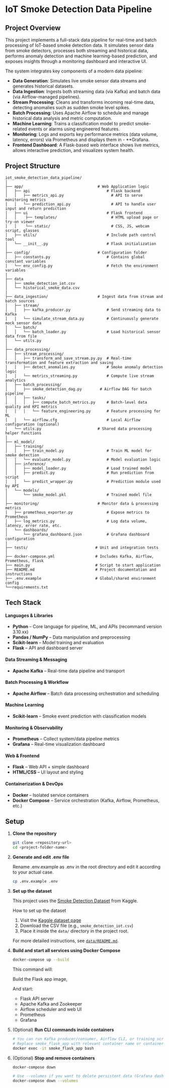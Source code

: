 # IoT Smoke Detection Data Pipeline
##  Project Overview
This project implements a full-stack data pipeline for real-time and batch processing of IoT-based smoke detection data. It simulates sensor data from smoke detectors, processes both streaming and historical data, performs anomaly detection and machine learning-based prediction, and exposes insights through a monitoring dashboard and interactive UI.

The system integrates key components of a modern data pipeline:
- **Data Generation**: Simulates live smoke sensor data streams and generates historical datasets.
- **Data Ingestion**: Ingests both streaming data (via Kafka) and batch data (via Airflow-managed pipelines).
- **Stream Processing**: Cleans and transforms incoming real-time data, detecting anomalies such as sudden smoke level spikes.
- **Batch Processing**: Uses Apache Airflow to schedule and manage historical data analysis and metric computation.
- **Machine Learning**: Trains a classification model to predict smoke-related events or alarms using engineered features.
- **Monitoring**: Logs and exports key performance metrics (data volume, latency, errors) via Prometheus and displays them in - **Grafana.
- **Frontend Dashboard**: A Flask-based web interface shows live metrics, allows interactive prediction, and visualizes system health.

## Project Structure
```text
iot_smoke_detection_data_pipeline/
│
├── app/                                 # Web Application logic
│   ├── api                                  # Flask backend 
│   │   ├── metrics_api.py                     # API to serve monitoring metrics
│   │   └── prediction_api.py                  # API to handle user input and return prediction  
│   ├── ui                                   # Flask frontend 
│   │    ├── templates/                        # HTML upload page or try-on viewer
│   │    └── static/                           # CSS, JS, webcam script, glasses
│   ├── utils/                               # Include path control tool
│   └── __init__.py                          # Flask initialization 
│
├── config/                              # Configuration folder
│   ├── constants.py                         # Contains global constant variables
│   └── env_config.py                        # Fetch the environment variables
|
├── data
│   ├── smoke_detection_iot.csv
│   └── historical_smoke_data.csv
|
├── data_ingestion/                      # Ingest data from stream and batch sources
│   ├── stream/
│   │   ├── kafka_producer.py                # Send streaming data to Kafka
│   │   └── simulate_stream_data.py          # Continuously generate mock sensor data
│   └── batch/
│   │   └── batch_loader.py                  # Load historical sensor data from file
│   └── utils.py
│
├── data_processing/
│   ├── stream_processing/
│   │   ├── transform_and_save_stream.py.py  # Real-time transformation and feature extraction and saving
│   │   ├── detect_anomalies.py              # Smoke anomaly detection logic
│   │   └── metrics_streaming.py             # Compute live stream analytics
│   ├── batch_processing/
│   │   ├── smoke_detection_dag.py        # Airflow DAG for batch pipeline
│   │   ├── tasks/
│   │   │   ├── compute_batch_metrics.py     # Batch-level data quality and KPI metrics
│   │   │   └── feature_engineering.py       # Feature processing for ML
│   │   └── airflow.cfg                      # Local Airflow configuration (optional)
│   └── utils.py                         # Shared data processing helper functions
│
├── ml_model/
│   ├── training/
│   │   ├── train_model.py                   # Train ML model for smoke detection
│   │   └── evaluate_model.py                # Model evaluation logic
│   ├── inference/
│   │   ├── model_loader.py                  # Load trained model
│   │   ├── predict.py                       # Run prediction from script
│   │   └── predict_wrapper.py               # Prediction module used by API
│   └── models/
│       └── smoke_model.pkl                  # Trained model file
│
├── monitoring/                          # Monitor data & processing metrics
│   ├── prometheus_exporter.py               # Expose metrics to Prometheus
│   ├── log_metrics.py                       # Log data volume, latency, error rate, etc.
│   └── dashboards/
│       └── grafana_dashboard.json           # Grafana dashboard configuration
│
├── tests/                              # Unit and integration tests
│
├── docker-compose.yml                  # Includes Kafka, Airflow, Prometheus, Flask
├── main.py                             # Script to start application
├── README.md                           # Project documentation and instructions
├── .env.example                        # Global/shared environment config
└──requirements.txt

```


## Tech Stack

#### Languages & Libraries
- **Python** – Core language for pipeline, ML, and APIs (recommand version 3.10.xx) 
- **Pandas / NumPy** – Data manipulation and preprocessing  
- **Scikit-learn** – Model training and evaluation  
- **Flask** – API and dashboard server  

#### Data Streaming & Messaging
- **Apache Kafka** – Real-time data pipeline and transport

#### Batch Processing & Workflow
- **Apache Airflow** – Batch data processing orchestration and scheduling

#### Machine Learning
- **Scikit-learn** – Smoke event prediction with classification models  

#### Monitoring & Observability
- **Prometheus** – Collect system/data pipeline metrics  
- **Grafana** – Real-time visualization dashboard

#### Web & Frontend
- **Flask** – Web API + simple dashboard  
- **HTML/CSS** – UI layout and styling 

#### Containerization & DevOps
- **Docker** – Isolated service containers  
- **Docker Compose** – Service orchestration (Kafka, Airflow, Prometheus, etc.)


##  Setup
1. **Clone the repository**
   ```bash
   git clone <repository-url>
   cd <project-folder-name>
   ```

2. **Generate and edit .env file**

    Rename .env.example as .env in the root directory and edit it according to your actual case.
    ```bash
    cp .env.example .env
    ```
3. **Set up the dataset**
    
    This project uses the [Smoke Detection Dataset](https://www.kaggle.com/datasets/deepcontractor/smoke-detection-dataset) from Kaggle.

    How to set up the dataset
    1. Visit the [Kaggle dataset page](https://www.kaggle.com/datasets/deepcontractor/smoke-detection-dataset)
    2. Download the CSV file (e.g., `smoke_detection_iot.csv`)
    3. Place it inside the `data/` directory in the project root.

    For more detailed instructions, see [`data/README.md`](data/README.md).

4. **Build and start all services using Docker Compose**
    ```bash
   docker-compose up --build
   ```
    This command will:

    Build the Flask app image, 

    And start:

    - Flask API server
    - Apache Kafka and Zookeeper
    - Airflow scheduler and web UI
    - Prometheus 
    - Grafana 

5. (Optional) **Run CLI commands inside containers**
    ```bash
    # You can run Kafka producer/consumer, Airflow CLI, or training scripts inside containers:
    # Replace smoke_flask_app with relevant container name or container id
    docker exec -it smoke_flask_app bash


    ```
5. (Optional) **Stop and remove containers**
    ```bash
    docker-compose down

    # Use --volumes if you want to delete persistent data (Grafana dashboards, etc.):
    docker-compose down --volumes
    ```